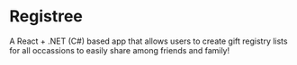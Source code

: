 # Registree
A React + .NET (C#) based app that allows users to create gift registry lists for all occassions to easily share among friends and family! 
